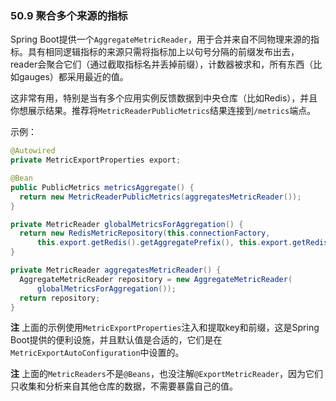 ### 50.9 聚合多个来源的指标
Spring Boot提供一个`AggregateMetricReader`，用于合并来自不同物理来源的指标。具有相同逻辑指标的来源只需将指标加上以句号分隔的前缀发布出去，reader会聚合它们（通过截取指标名并丢掉前缀），计数器被求和，所有东西（比如gauges）都采用最近的值。

这非常有用，特别是当有多个应用实例反馈数据到中央仓库（比如Redis），并且你想展示结果。推荐将`MetricReaderPublicMetrics`结果连接到`/metrics`端点。

示例：
```java
@Autowired
private MetricExportProperties export;

@Bean
public PublicMetrics metricsAggregate() {
  return new MetricReaderPublicMetrics(aggregatesMetricReader());
}

private MetricReader globalMetricsForAggregation() {
  return new RedisMetricRepository(this.connectionFactory,
      this.export.getRedis().getAggregatePrefix(), this.export.getRedis().getKey());
}

private MetricReader aggregatesMetricReader() {
  AggregateMetricReader repository = new AggregateMetricReader(
      globalMetricsForAggregation());
  return repository;
}
```
**注** 上面的示例使用`MetricExportProperties`注入和提取key和前缀，这是Spring Boot提供的便利设施，并且默认值是合适的，它们是在`MetricExportAutoConfiguration`中设置的。

**注** 上面的`MetricReaders`不是`@Beans`，也没注解`@ExportMetricReader`，因为它们只收集和分析来自其他仓库的数据，不需要暴露自己的值。
